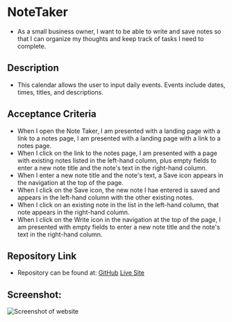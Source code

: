 # NoteTaker

- As a small business owner, I want to be able to write and save notes so that I can organize my thoughts and keep track of tasks I need to complete.

## Description

- This calendar allows the user to input daily events. Events include dates, times, titles, and descriptions.

## Acceptance Criteria

- When I open the Note Taker, I am presented with a landing page with a link to a notes page, I am presented with a landing page with a link to a notes page.
- When I click on the link to the notes page, I am presented with a page with existing notes listed in the left-hand column, plus empty fields to enter a new note title and the note's text in the right-hand column.
- When I enter a new note title and the note's text, a Save icon appears in the navigation at the top of the page.
- When I click on the Save icon, the new note I hae entered is saved and appears in the left-hand column with the other existing notes.
- When I click on an existing note in the list in the left-hand column, that note appears in the right-hand column.
- When I click on the Write icon in the navigation at the top of the page, I am presented with empty fields to enter a new note title and the note's text in the right-hand column.

## Repository Link

- Repository can be found at:
  [GitHub]()
  [Live Site]()

## Screenshot:

![Screenshot of website](Screenshot.png)
